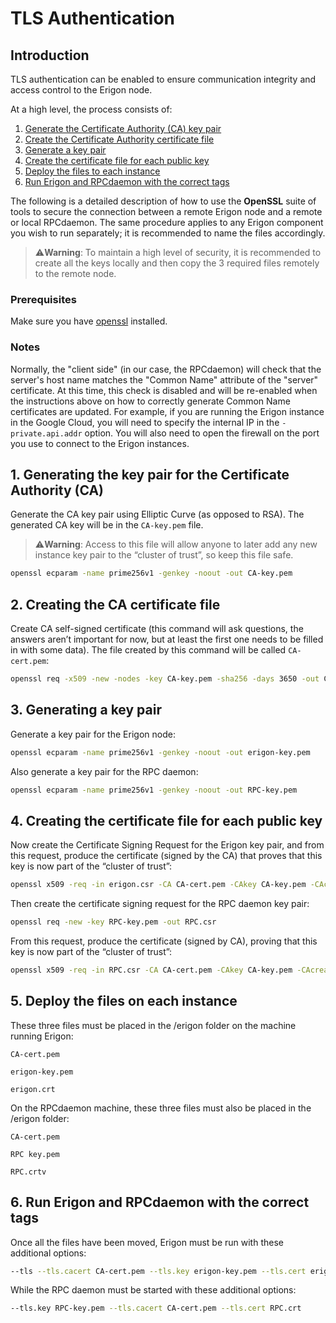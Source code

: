 # TLS Authentication

## Introduction

TLS authentication can be enabled to ensure communication integrity and access control to the Erigon node.

At a high level, the process consists of:

1. [Generate the Certificate Authority (CA) key pair](#1-generating-the-key-pair-for-the-certificate-authority-ca)
2. [Create the Certificate Authority certificate file](#2-creating-the-ca-certificate-file)
3. [Generate a key pair](#3-generating-a-key-pair)
4. [Create the certificate file for each public key](#4-creating-the-certificate-file-for-each-public-key)
5. [Deploy the files to each instance](#5-deploy-the-files-on-each-instance)
6. [Run Erigon and RPCdaemon with the correct tags](#6-run-erigon-and-rpcdaemon-with-the-correct-tags)

The following is a detailed description of how to use the **OpenSSL** suite of tools to secure the connection between a remote Erigon node and a remote or local RPCdaemon. The same procedure applies to any Erigon component you wish to run separately; it is recommended to name the files accordingly.

> ⚠️**Warning**: To maintain a high level of security, it is recommended to create all the keys locally and then copy the 3 required files remotely to the remote node.

### Prerequisites

Make sure you have [openssl](https://openssl-library.org/source/) installed.

### Notes

Normally, the "client side" (in our case, the RPCdaemon) will check that the server's host name matches the "Common Name" attribute of the "server" certificate. At this time, this check is disabled and will be re-enabled when the instructions above on how to correctly generate Common Name certificates are updated. For example, if you are running the Erigon instance in the Google Cloud, you will need to specify the internal IP in the `-private.api.addr` option. You will also need to open the firewall on the port you use to connect to the Erigon instances.

## 1. Generating the key pair for the Certificate Authority (CA)

Generate the CA key pair using Elliptic Curve (as opposed to RSA). The generated CA key will be in the `CA-key.pem` file.

> ⚠️**Warning**: Access to this file will allow anyone to later add any new instance key pair to the “cluster of trust”, so keep this file safe.

```bash
openssl ecparam -name prime256v1 -genkey -noout -out CA-key.pem
```

## 2. Creating the CA certificate file

Create CA self-signed certificate (this command will ask questions, the answers aren’t important for now, but at least the first one needs to be filled in with some data). The file created by this command will be called ``CA-cert.pem``:

```bash
openssl req -x509 -new -nodes -key CA-key.pem -sha256 -days 3650 -out CA-cert.pem
```

## 3. Generating a key pair

Generate a key pair for the Erigon node:

```bash
openssl ecparam -name prime256v1 -genkey -noout -out erigon-key.pem
```

Also generate a key pair for the RPC daemon:

```bash
openssl ecparam -name prime256v1 -genkey -noout -out RPC-key.pem
```

## 4. Creating the certificate file for each public key

Now create the Certificate Signing Request for the Erigon key pair, and from this request, produce the certificate (signed by the CA) that proves that this key is now part of the “cluster of trust”:

```bash
openssl x509 -req -in erigon.csr -CA CA-cert.pem -CAkey CA-key.pem -CAcreateserial -out erigon.crt -days 3650 -sha256
```

Then create the certificate signing request for the RPC daemon key pair:

```bash
openssl req -new -key RPC-key.pem -out RPC.csr
```

From this request, produce the certificate (signed by CA), proving that this key is now part of the “cluster of trust”:

```bash
openssl x509 -req -in RPC.csr -CA CA-cert.pem -CAkey CA-key.pem -CAcreateserial -out RPC.crt -days 3650 -sha256
```

## 5. Deploy the files on each instance

These three files must be placed in the /erigon folder on the machine running Erigon:

``CA-cert.pem``

``erigon-key.pem``

``erigon.crt``

On the RPCdaemon machine, these three files must also be placed in the /erigon folder:

``CA-cert.pem``

``RPC key.pem``

``RPC.crtv``

## 6. Run Erigon and RPCdaemon with the correct tags

Once all the files have been moved, Erigon must be run with these additional options:

```bash
--tls --tls.cacert CA-cert.pem --tls.key erigon-key.pem --tls.cert erigon.crt
```

While the RPC daemon must be started with these additional options:

```bash
--tls.key RPC-key.pem --tls.cacert CA-cert.pem --tls.cert RPC.crt
```